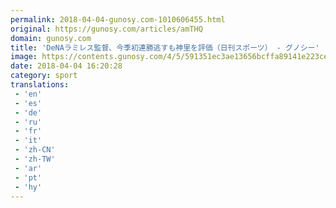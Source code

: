 ```yaml
---
permalink: 2018-04-04-gunosy.com-1010606455.html
original: https://gunosy.com/articles/amTHQ
domain: gunosy.com
title: 'DeNAラミレス監督、今季初連勝逃すも神里を評価（日刊スポーツ） - グノシー'
image: https://contents.gunosy.com/4/5/591351ec3ae13656bcffa89141e223ce_content.jpg
date: 2018-04-04 16:20:28
category: sport
translations: 
 - 'en'
 - 'es'
 - 'de'
 - 'ru'
 - 'fr'
 - 'it'
 - 'zh-CN'
 - 'zh-TW'
 - 'ar'
 - 'pt'
 - 'hy'
---
```


